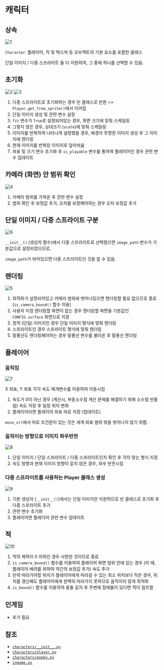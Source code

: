 # 캐릭터
## 상속
![1](../images/characters_1.png)

`Character`: 플레이어, 적 및 텍스쳐 등 오브젝트의 기본 요소를 포함한 클래스

단일 이미지 / 다중 스프라이트 둘 다 지원하여,
그 중에 하나를 선택할 수 있음.

## 초기화
![2](../images/characters_2.png)
![3](../images/characters_3.png)

1. 다중 스프라이트로 초기화하는 경우 빈 클래스로 반환 => `Player.get_from_sprite()`에서 이어짐
2. 단일 이미지 생성 및 관련 변수 설정
3. `fit` 변수가 `True`로 설정되어있는 경우, 화면 크기에 맞춰 스케일링
4. 그렇지 않은 경우, 상대크기 (`scale`)에 맞춰 스케일링
5. 이미지를 반복하여 나타나게 설정했을 경우, 배경이 투명한 이미지 생성 후 그 이미지에 렌더링
6. 현재 이미지를 반복된 이미지로 덮어씌움
7. 좌표 및 크기 변수 초기화 후 `is_playable` 변수를 통하여 플레이어인 경우 관련 변수 업데이트

## 카메라 (화면) 안 범위 확인
![4](../images/characters_4.png)

1. 카메라 범위를 가져온 후 관련 변수 설정
2. 범위 확인 후 보정값 추가, 오차를 보정해야하는 경우 오차 보정값 추가

## 단일 이미지 / 다중 스프라이트 구분
![6](../images/characters_6.png)

`__init__()` (생성자 함수)에서 다중 스프라이트로 선택했으면 `image_path` 변수가 기본값으로 설정되었으므로,

`image_path`가 비어있으면 다중 스프라이트인 것을 알 수 있음.

## 렌더링
![5](../images/characters_5.png)

1. 최적화가 설정되어있고 카메라 범위에 벗어나있으면 렌더링할 필요 없으므로 종료 (`is_camera_bound()` 함수 이용)
2. 사용자 지정 렌더링할 화면이 없는 경우 렌더링할 화면을 기본값인 `CONFIG.surface` 화면으로 지정
3. 정적 (단일) 이미지인 경우 단일 이미지 형식에 맞춰 렌더링
4. 스프라이트인 경우 스프라이트 형식에 맞춰 렌더링
5. 말풍선도 렌더링해야하는 경우 말풍선 변수를 불러온 후 말풍선 렌더링

## 플레이어
### 움직임
![7](../images/characters_7.png)

X 좌표, Y 좌표 각각 속도 매개변수를 이용하여 이동시킴

1. 속도가 0이 아닌 경우 (계산시, 부동소수점 계산 문제를 해결하기 위해 소수점 반올림) 속도 저장 후 일정 위치 변화
2. 플레이어라면 플레이어 좌표 따로 저장 (업데이트)

`move_x()`에서 따로 조건문이 있는 것은 세계 좌표 범위 밖을 벗어나지 않기 위함.

### 움직이는 방향으로 이미지 좌우반전
![8](../images/characters_8.png)

1. 단일 이미지 / 단일 스프라이트 / 다중 스프라이트인지 확인 후 각자 맞는 형식 지정
2. 속도 방향과 현재 이미지 방향이 같지 않은 경우, 좌우 반전시킴

### 다중 스프라이트를 사용하는 Player 클래스 생성
![9](../images/characters_9.png)

1. 기본 생성자 (`__init__()`)에서는 단일 이미지만 지원하므로 빈 클래스로 초기화 후 다중 스프라이트 추가
2. 관련 변수 초기화
3. 플레이어면 플레이어 관련 변수 업데이트

## 적
![10](../images/characters_10.png)

1. 적의 체력이 0 이하인 경우 사망한 것이므로 종료
2. `is_camera_bound()` 함수를 이용하여 플레이어 화면 범위 안에 있는 경우 (이 때, 플레이어 배려를 위하여 약간의 보정값 추가) 속도 추가
3. 만약 따라가야할 위치가 플레이어에게 따라갈 수 있는 최소 위치보다 적은 경우, 위치를 갱신해도 플레이어에게 완벽히 따라가지 못하므로 움직이지 않게 최적화
4. `is_bound()` 함수를 이용하여 충돌 감지 후 주변에 장애물이 있다면 적이 점프함

## 인게임
- 추가 필요

## 참조
- [`characters/__init__.py`](../../characters/__init__.py)
- [`characters/player.py`](../../characters/player.py)
- [`characters/enemy.py`](../../characters/enemy.py)
- [`ingame.py`](../../screens/ingame.py)